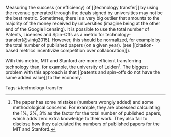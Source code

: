 Measuring the success (or efficiency) of [[technology transfer]] by using the revenue generated through the deals signed by universities may not be the best metric. Sometimes, there is a very big outlier that amounts to the majority of the money received by universities (imagine being at the other end of the Google licensing). It is possible to use the total number of Patents, Licenses and Spin-Offs as a metric for technology-transfer[@vinig2015]. However, this should be normalized, for example by the total number of published papers (on a given year). (see [[citation-based metrics incentivize competition over collaboration]]).  

With this metric, MIT and Stanford are more efficient transferring technology than, for example, the university of Leiden[^1]. The biggest problem with this approach is that [[patents and spin-offs do not have the same added value]] to the economy. 



[^1]: The paper has some mistakes (numbers wrongly added) and some methodological concerns: For example, they are obsessed calculating the 1%, 2%, 3% as the factor for the total number of published papers, which adds zero extra knowledge to their work. They also fail to disclose how they calculated the numbers of published papers for the MIT and Stanford. 


Tags: #technology-transfer 